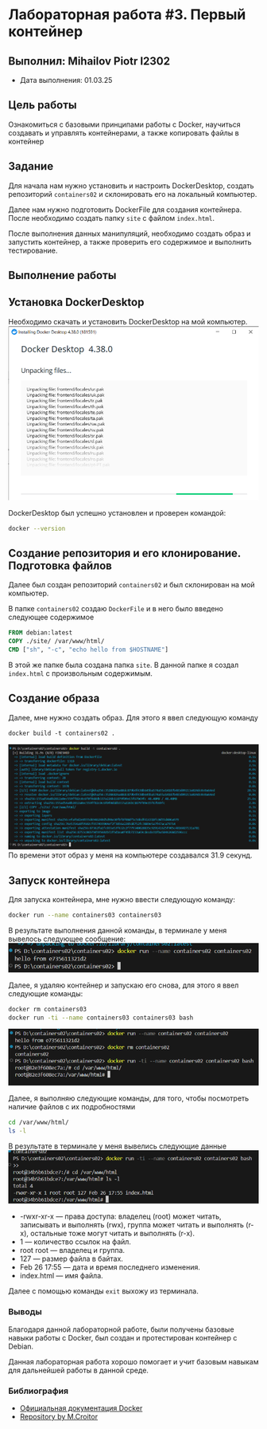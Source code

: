 # Лабораторная работа #3. Первый контейнер

## Выполнил: Mihailov Piotr I2302

- Дата выполнения: 01.03.25

## Цель работы

Ознакомиться с базовыми принципами работы с Docker, научиться создавать и управлять контейнерами, а также копировать файлы в контейнер

## Задание

Для начала нам нужно установить и настроить DockerDesktop, создать репозиторий `containers02` и склонировать его на локальный компьютер.

Далее нам нужно подготовить DockerFile для создания контейнера. После необходимо создать папку `site` с файлом `index.html`.

После выполнения данных манипуляций, необходимо создать образ и запустить контейнер, а также проверить его содержимое и выполнить тестирование.

## Выполнение работы

## Установка DockerDesktop

Необходимо скачать и установить DockerDesktop на мой компьютер.
![install](images/install.png)

DockerDesktop был успешно установлен и проверен командой:

```bash
docker --version
```

## Создание репозитория и его клонирование. Подготовка файлов

Далее был создан репозиторий `containers02` и был склонирован на мой компьютер.

В папке `containers02` создаю `DockerFile` и в него было введено следующее содержимое

```DockerFile
FROM debian:latest
COPY ./site/ /var/www/html/
CMD ["sh", "-c", "echo hello from $HOSTNAME"]
```

В этой же папке была создана папка `site`. В данной папке я создал `index.html` с произвольным содержимым.

## Создание образа

Далее, мне нужно создать образ. Для этого я ввел следующую команду

```DockerFile
docker build -t containers02 .
```

![build](images/dockerbuild.png)
По времени этот образ у меня на компьютере создавался 31.9 секунд.

## Запуск контейнера

Для запуска контейнера, мне нужно ввести следующую команду:

```bash
docker run --name containers03 containers03
```

В результате выполнения данной команды, в терминале у меня вывелось следующее сообщение:
![run](images/dockerrun.png)

Далее, я удаляю контейнер и запускаю его снова, для этого я ввел следующие команды:

```bash
docker rm containers03
docker run -ti --name containers03 containers03 bash
```

![images](images/rm.png)

Далее, я выполняю следующие команды, для того, чтобы посмотреть наличие файлов с их подробностями

```bash
cd /var/www/html/
ls -l
```

В результате в терминале у меня вывелись следующие данные
![lsl](images/lsl.png)

- -rwxr-xr-x — права доступа: владелец (root) может читать, записывать и выполнять (rwx), группа может читать и выполнять (r-x), остальные тоже могут читать и выполнять (r-x).
- 1 — количество ссылок на файл.
- root root — владелец и группа.
- 127 — размер файла в байтах.
- Feb 26 17:55 — дата и время последнего изменения.
- index.html — имя файла.

Далее с помощью команды `exit` выхожу из терминала.

### Выводы

Благодаря данной лабораторной работе, были получены базовые навыки работы с Docker, был создан и протестирован контейнер с Debian.

Данная лабораторная работа хорошо помогает и учит базовым навыкам для дальнейшей работы в данной среде.

### Библиография

- [Официальная документация Docker](https://docs.docker.com/)
- [Repository by M.Croitor](https://github.com/mcroitor/app_containerization_ru)
